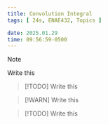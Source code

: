 ```yaml
---
title: Convolution Integral
tags: [ 24s, ENAE432, Topics ]

date: 2025.01.29
time: 09:56:59-0500
---
```


> [!NOTE]
> Write this

> [!TODO]
> Write this

> [!WARN]
> Write this

> [!TODO]
> Write this
